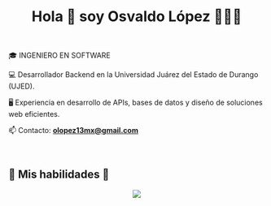 <h1 align="center">Hola 👋  soy Osvaldo López 👨🏻‍💻 </h1> 
<br>
<p align="left">  
🎓 INGENIERO EN SOFTWARE
  
💻 Desarrollador Backend en la Universidad Juárez del Estado de Durango (UJED).

🖥️ Experiencia en desarrollo de APIs, bases de datos y diseño de soluciones web eficientes. 

📫 Contacto: **olopez13mx@gmail.com**  
</p> 
<br>
<h2> 🚀 Mis habilidades 🧰 </h2>
<p align="center">  
  <a href="https://skillicons.dev">  
    <img src="https://skillicons.dev/icons?i=js,html,css,php,laravel,vue,py,django,react,bootstrap,mysql,postgres,graphql,git,github,gitlab,postman,cs&perline=6" />  
  </a>  
</p>
